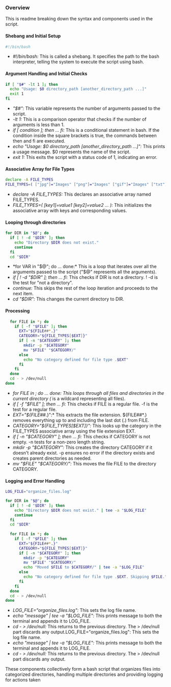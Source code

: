 ### Overview
This is readme breaking down the syntax and components used in the script.

#### Shebang and Initial Setup
```bash
#!/bin/bash
```

- *#!/bin/bash:* This is called a shebang. It specifies the path to the bash interpreter, telling the system to execute the script using bash.

#### Argument Handling and Initial Checks
```bash
if [ "$#" -lt 1 ]; then
  echo "Usage: $0 directory_path [another_directory_path ...]"
  exit 1
fi
```

- *"$#":* This variable represents the number of arguments passed to the script.
- *-lt 1:* This is a comparison operator that checks if the number of arguments is less than 1.
- *if [ condition ]; then ... fi:* This is a conditional statement in bash. If the condition inside the square brackets is true, the commands between then and fi are executed.
- *echo "Usage: $0 directory_path [another_directory_path ...]":* This prints a usage message. $0 represents the name of the script.
- *exit 1:* This exits the script with a status code of 1, indicating an error.

#### Associative Array for File Types
```bash
declare -A FILE_TYPES
FILE_TYPES=( ["jpg"]="Images" ["png"]="Images" ["gif"]="Images" ["txt"]="Documents" ["pdf"]="Documents" ["doc"]="Documents" ["docx"]="Documents" )
```

- *declare -A FILE_TYPES:* This declares an associative array named FILE_TYPES.
- *FILE_TYPES=( [key1]=value1 [key2]=value2 ... ):* This initializes the associative array with keys and corresponding values.

#### Looping through directories
```bash
for DIR in "$@"; do
  if [ ! -d "$DIR" ]; then
    echo "Directory $DIR does not exist."
    continue
  fi
  cd "$DIR"
```

- *for VAR in "$@"; do ... done:* This is a loop that iterates over all the arguments passed to the script ("$@" represents all the arguments).
- *if [ ! -d "$DIR" ]; then ... fi:* This checks if DIR is not a directory. ! -d is the test for "not a directory".
- *continue:* This skips the rest of the loop iteration and proceeds to the next item.
- *cd "$DIR":* This changes the current directory to DIR.

#### Processing
```bash
  for FILE in *; do
    if [ -f "$FILE" ]; then
      EXT="${FILE##*.}"
      CATEGORY="${FILE_TYPES[$EXT]}"
      if [ -n "$CATEGORY" ]; then
        mkdir -p "$CATEGORY"
        mv "$FILE" "$CATEGORY/"
      else
        echo "No category defined for file type .$EXT"
      fi
    fi
  done
  cd - > /dev/null
done
```

- *for FILE in *; do ... done:* This loops through all files and directories in the current directory (* is a wildcard representing all files).
- *if [ -f "$FILE" ]; then ... fi:* This checks if FILE is a regular file. -f is the test for a regular file.
- *EXT="${FILE##*.}":* This extracts the file extension. ${FILE##*.} removes everything up to and including the last dot (.) from FILE.
- *CATEGORY="${FILE_TYPES[$EXT]}":* This looks up the category in the FILE_TYPES associative array using the file extension EXT.
- *if [ -n "$CATEGORY" ]; then ... fi:* This checks if CATEGORY is not empty. -n tests for a non-zero length string.
- *mkdir -p "$CATEGORY":* This creates the directory CATEGORY if it doesn't already exist. -p ensures no error if the directory exists and creates parent directories as needed.
- *mv "$FILE" "$CATEGORY/":* This moves the file FILE to the directory CATEGORY.

#### Logging and Error Handling
```bash
LOG_FILE="organize_files.log"

for DIR in "$@"; do
  if [ ! -d "$DIR" ]; then
    echo "Directory $DIR does not exist." | tee -a "$LOG_FILE"
    continue
  fi
  cd "$DIR"
  
  for FILE in *; do
    if [ -f "$FILE" ]; then
      EXT="${FILE##*.}"
      CATEGORY="${FILE_TYPES[$EXT]}"
      if [ -n "$CATEGORY" ]; then
        mkdir -p "$CATEGORY"
        mv "$FILE" "$CATEGORY/"
        echo "Moved $FILE to $CATEGORY/" | tee -a "$LOG_FILE"
      else
        echo "No category defined for file type .$EXT. Skipping $FILE." | tee -a "$LOG_FILE"
      fi
    fi
  done
  cd - > /dev/null
done
```

- *LOG_FILE="organize_files.log":* This sets the log file name.
- *echo "message" | tee -a "$LOG_FILE":* This prints message to both the terminal and appends it to LOG_FILE.
- *cd - > /dev/null:* This returns to the previous directory. The > /dev/null part discards any output.LOG_FILE="organize_files.log": This sets the log file name.
- *echo "message" | tee -a "$LOG_FILE":* This prints message to both the terminal and appends it to LOG_FILE.
- *cd - > /dev/null:* This returns to the previous directory. The > /dev/null part discards any output.

These components collectively form a bash script that organizes files into categorized directories, handling multiple directories and providing logging for actions taken 